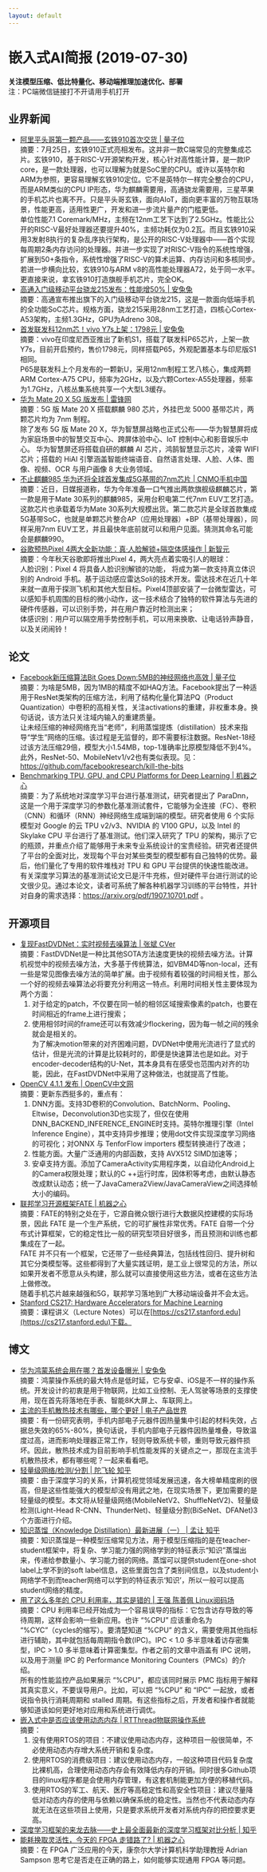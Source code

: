 ```yaml
---
layout: default
---
```


# 嵌入式AI简报 (2019-07-30)

**关注模型压缩、低比特量化、移动端推理加速优化、部署**  
<font>注：PC端微信链接打不开请用手机打开</font>


## 业界新闻 

- [阿里平头哥第一颗产品——玄铁910首次交货 | 量子位](https://mp.weixin.qq.com/s/Ng5mKtGoEX2MIBMpyR6v3w)  
摘要：7月25日，玄铁910正式亮相发布。这并非一款C端常见的完整集成芯片。玄铁910，基于RISC-V开源架构开发，核心针对高性能计算，是一款IP core，是一款处理器，也可以理解为就是SoC里的CPU。或许以英特尔和ARM为参照，更容易理解玄铁910定位。它不是英特尔一样完全整合的CPU，而是ARM类似的CPU IP形态，华为麒麟需要用，高通骁龙需要用，三星苹果的手机芯片也离不开。只是平头哥玄铁，面向AIoT，面向更丰富的万物互联场景，性能更高，适用性更广，开发和进一步流片量产的门槛更低。  
单位性能7.1 Coremark/MHz，主频在12nm工艺下达到了2.5GHz。性能比公开的RISC-V最好处理器还要提升40%，主频功耗仅为0.2瓦。而且玄铁910采用3发射8执行的复杂乱序执行架构，是公开的RISC-V处理器中——首个实现每周期2条内存访问的处理器。并进一步实现了对RISC-V指令的系统性增强，扩展到50+条指令，系统性增强了RISC-V的算术运算、内存访问和多核同步。  
若进一步横向比较，玄铁910与ARM v8的高性能处理器A72，处于同一水平。更直接来说，拿玄铁910打造旗舰手机芯片，完全OK。  
- [高通入门级移动平台骁龙215发布：性能增50% | 安兔兔](https://mp.weixin.qq.com/s/r7f3Pj6dtxlJOS9azhLJSQ)  
摘要：高通宣布推出旗下的入门级移动平台骁龙215，这是一款面向低端手机的全功能SoC芯片。规格方面，骁龙215采用28nm工艺打造，四核心Cortex-A53架构，主频1.3GHz，GPU为Adreno 308。  
- [首发联发科12nm芯！vivo Y7s上架：1798元 | 安兔兔](https://mp.weixin.qq.com/s/Oee0nQ5pfbFaKbptPpB_8Q)  
摘要：vivo在印度尼西亚推出了新机S1，搭载了联发科P65芯片，上架一款Y7s，目前开启预约，售价1798元，同样搭载P65，外观配置基本与印尼版S1相同。  
P65是联发科上个月发布的一颗新U，采用12nm制程工艺八核心，集成两颗ARM Cortex-A75 CPU，频率为2GHz，以及六颗Cortex-A55处理器，频率为1.7GHz，八核丛集系统共享一个大型L3缓存。
- [华为 Mate 20 X 5G 版发布 | 雷锋网](https://mp.weixin.qq.com/s/yANyNtq6s__BVI4hkmiQoQ)  
摘要：5G 版 Mate 20 X 搭载麒麟 980 芯片，外挂巴龙 5000 基带芯片，两颗芯片均为 7nm 制程。  
除了发布 5G 版 Mate 20 X，华为智慧屏战略也正式公布——华为智慧屏将成为家庭场景中的智慧交互中心、跨屏体验中心、IoT 控制中心和影音娱乐中心。
华为智慧屏还将搭载自研的麒麟 AI 芯片，鸿鹄智慧显示芯片，凌霄 WIFI 芯片；搭载的 HiAI 引擎涵盖智能终端语音、自然语言处理、人脸、人体、图像、视频、OCR 与用户画像 8 大业务领域。  
- [不止麒麟985 华为还将全球首发集成5G基带的7nm芯片 | CNMO手机中国](https://baijiahao.baidu.com/s?id=1640298926953351951)  
摘要：近日，日媒报道称，华为今年准备一口气推出两款旗舰级麒麟芯片，第一款是用于Mate 30系列的麒麟985，采用台积电第二代7nm EUV工艺打造。这款芯片也承载着华为Mate 30系列大规模出货。第二款芯片是全球首款集成5G基带SoC，也就是单颗芯片整合AP（应用处理器）+BP（基带处理器），同样采用7nm EUV工艺，并且最快年底前就可以和用户见面。猜测其命名可能会是麒麟990。  
- [谷歌预热Pixel 4两大全新功能：真·人脸解锁+隔空体感操作 | 新智元](https://mp.weixin.qq.com/s/epN4uqsWkzLYF13b3IIizw)  
摘要：今年秋天谷歌即将推出Pixel 4，两大亮点着实吸引人的眼球：  
人脸识别：Pixel 4 将具备人脸识别解锁的功能， 将成为第一款支持真立体识别的 Android 手机。基于运动感应雷达Soli的技术开发。雷达技术在近几十年来就一直用于探测飞机和其他大型目标。Pixel4顶部安装了一台微型雷达，可以感知手机周围的目标的微小动作，这一技术结合了独特的软件算法与先进的硬件传感器，可以识别手势，并在用户靠近时检测出来；  
体感识别：用户可以隔空用手势控制手机，可以用来换歌、让电话铃声静音，以及关闭闹铃！  


## 论文

- [Facebook新压缩算法Bit Goes Down:5MB的神经网络也高效 | 量子位](https://mp.weixin.qq.com/s/m9I5TM9uJcgZvMusO667OA)    
摘要：为啥是5MB，因为1MB的精度不如HAQ方法。Facebook提出了一种适用于ResNet类架构的压缩方法，利用了结构化量化算法PQ（Product Quantization）中卷积的高相关性，关注activations的重建，非权重本身。换句话说，该方法只关注域内输入的重建质量。  
让未经压缩的神经网络充当“老师”，利用蒸馏提炼（distillation）技术来指导“学生”网络的压缩。该过程是无监督的，即不需要标注数据。ResNet-18经过该方法压缩29倍，模型大小1.54MB，top-1准确率比原模型降低不到4%。此外，ResNet-50、MobileNetv1/v2也有类似表现。见：https://github.com/facebookresearch/kill-the-bits   
- [Benchmarking TPU, GPU, and CPU Platforms for Deep Learning | 机器之心](https://mp.weixin.qq.com/s/JiLPUYWGeBlq8Q9sE67ORg)  
摘要：为了系统地对深度学习平台进行基准测试，研究者提出了 ParaDnn，这是一个用于深度学习的参数化基准测试套件，它能够为全连接（FC）、卷积（CNN）和循环（RNN）神经网络生成端到端的模型。研究者使用 6 个实际模型对 Google 的云 TPU v2/v3、NVIDIA 的 V100 GPU，以及 Intel 的 Skylake CPU 平台进行了基准测试。他们深入研究了 TPU 的架构，揭示了它的瓶颈，并重点介绍了能够用于未来专业系统设计的宝贵经验。研究者还提供了平台的全面对比，发现每个平台对某些类型的模型都有自己独特的优势。最后，他们量化了专用的软件堆栈对 TPU 和 GPU 平台提供的快速性能改进。  
有关深度学习算法的基准测试论文已是汗牛充栋，但对硬件平台进行测试的论文很少见。通过本论文，读者可系统了解各种机器学习训练的平台特性，并针对自身的需求选择：https://arxiv.org/pdf/1907.10701.pdf 。  

## 开源项目

- [复现FastDVDNet：实时视频去噪算法 | 张斌  CVer](https://mp.weixin.qq.com/s/YlY4kfilx_DN_5Q-PCdn8Q)  
摘要：FastDVDNet是一种比其他SOTA方法速度更快的视频去噪方法。计算机视觉中的视频去噪方法，大多基于传统算法，如VBM4D等non-local，还有一些是常见图像去噪方法的简单扩展。由于视频有着较强的时间相关性，那么一个好的视频去噪算法必将要充分利用这一特点。利用时间相关性主要体现为两个方面：  
  1. 对于给定的patch，不仅要在同一帧的相邻区域搜索像素的patch，也要在时间相近的frame上进行搜索；  
  2. 使用相邻时间的frame还可以有效减少flockering，因为每一帧之间的残余就会是相关的。  
为了解决motion带来的对齐困难问题，DVDNet中使用光流进行了显式的估计，但是光流的计算是比较耗时的，即便是快速算法也是如此。对于encoder-decoder结构的U-Net，其本身具有在感受也范围内对齐的功能，因此，在FastDVDNet中采用了这种做法，也就提高了性能。
- [OpenCV 4.1.1 发布 | OpenCV中文网](https://mp.weixin.qq.com/s/4Mh-9WQJwCVpI7OoP4hkjA)  
摘要：更新东西挺多的，重点有：  
  1. DNN方面。支持3D卷积的Convolution、BatchNorm、Pooling、Eltwise，Deconvolution3D也实现了，但仅在使用 DNN_BACKEND_INFERENCE_ENGINE时支持。英特尔推理引擎（Intel Inference Engine），其中支持异步推理；使用dot文件实现深度学习网络的可视化；对ONNX 与 TenforFlow importers 模型转换进行了改进；
  2. 性能方面。大量广泛通用的内部函数，支持 AVX512 SIMD加速等；
  3. 安卓支持方面。添加了CameraActivity实用程序类，以自动化Android上的Camera权限处理；默认的C ++运行时库，因体积等考虑，由默认静态改成默认动态；统一了JavaCamera2View/JavaCameraView之间选择帧大小的编码。  
- [联邦学习开源框架FATE | 机器之心](https://mp.weixin.qq.com/s/AsQAJzoO2bFZnYgKMh3iPw)  
摘要：FATE的特别之处在于，它源自微众银行进行大数据风控建模的实际场景，因此 FATE 是一个生产系统，它的可扩展性非常优秀。FATE 自带一个分布式计算框架，它的稳定性比一般的研究型项目好很多，而且预测和训练也都集成在了一起。  
FATE 并不只有一个框架，它还带了一些经典算法，包括线性回归、提升树和其它分类模型等。这些都得到了大量实践证明，是工业上很常见的方法，所以如果开发者不愿意从头构建，那么就可以直接使用这些方法，或者在这些方法上做修改。  
随着手机芯片越来越强和5G，联邦学习落地到广大移动端设备并不会太远。  
- [Stanford CS217: Hardware Accelerators for Machine Learning](https://cs217.stanford.edu/)  
摘要：课程讲义（Lecture Notes）可以在[https://cs217.stanford.edu](https://cs217.stanford.edu)下载。

## 博文


- [华为鸿蒙系统会用在哪？首发设备曝光 | 安兔兔](https://mp.weixin.qq.com/s/xOpCddYLiGG8nWB5XrClIg)  
摘要：鸿蒙操作系统的最大特点是低时延，它与安卓、iOS是不一样的操作系统。开发设计的初衷是用于物联网，比如工业控制、无人驾驶等场景的支撑使用，现在首先将落地在手表、智能8K大屏上、车联网上。  
- [主流的手机散热技术有哪些，哪个更好 | 电子产品世界](https://mp.weixin.qq.com/s/3j7rORoqQkZ-5z1R5MlH3w)  
摘要：有一份研究表明，手机内部电子元器件因热量集中引起的材料失效，占据总失效的65%-80%，换句话说，手机内部电子元器件因热量堆叠，导致温度过高，进而影响处理器正常工作，轻则导致系统卡顿，重则导致元器件损坏。因此，散热技术成为目前影响手机性能发挥的关键点之一，那现在主流手机散热技术，都有哪些呢？一起来看看吧。  
- [轻量级网络/检测/分割 | 陀飞轮 知乎](https://zhuanlan.zhihu.com/p/62366940)  
摘要：由于深度学习的关系，计算机视觉领域发展迅速，各大榜单精度刷的很高，但是这些性能强大的模型却没有用武之地，在现实场景下，更加需要的是轻量级的模型。本文将从轻量级网络(MobileNetV2、ShuffleNetV2)、轻量级检测(Light-Head R-CNN、ThunderNet)、轻量级分割(BiSeNet、DFANet)3个方面进行介绍。  
- [知识蒸馏（Knowledge Distillation）最新进展（一） | 孟让 知乎](https://zhuanlan.zhihu.com/p/51563760)  
摘要：知识蒸馏是一种模型压缩常见方法，用于模型压缩指的是在teacher-student框架中，将复杂、学习能力强的网络学到的特征表示“知识”蒸馏出来，传递给参数量小、学习能力弱的网络。蒸馏可以提供student在one-shot label上学不到的soft label信息，这些里面包含了类别间信息，以及student小网络学不到而teacher网络可以学到的特征表示‘知识’，所以一般可以提高student网络的精度。  
- [用了这么多年的 CPU 利用率，其实是错的 | 王强 陈善佩  Linux阅码场](https://mp.weixin.qq.com/s/Z0nPlpP6hjEwODWOe9JGag)  
摘要：CPU 利用率已经开始成为一个容易误导的指标：它包含访存导致的等待周期，这样会影响一些新应用。也许 “%CPU” 应该重命名为 “%CYC”（cycles的缩写）。要清楚知道 “%CPU” 的含义，需要使用其他指标进行辅助，其中就包括每周期指令数(IPC)。IPC < 1.0 多半意味着访存密集型，IPC > 1.0 多半意味着计算密集型。作者之前的文章中涵盖有 IPC 说明，以及用于测量 IPC 的 Performance Monitoring Counters（PMCs）的介绍。  
所有的性能监控产品如果展示 “%CPU”，都应该同时展示 PMC 指标用于解释其真实意义，不要误导用户。比如，可以把 “%CPU” 和 “IPC” 一起放，或者说指令执行消耗周期和 stalled 周期。有这些指标之后，开发者和操作者就能够知道该如何更好地对应用和系统进行调优。  
- [嵌入式中是否应该使用动态内存 | RTThread物联网操作系统](https://mp.weixin.qq.com/s/GET9Z7i3eXC65o3_SRcHhA)  
摘要：  
  1. 没有使用RTOS的项目：不建议使用动态内存，这种项目一般很简单，不必使用动态内存增大系统开销和复杂度。
  2. 使用RTOS的消费级项目：建议使用动态内存，一般这种项目代码复杂度比裸机高，合理使用动态内存会有效降低内存的开销。同时很多Github项目的linux程序都是会使用内存管理，有这套机制能更加方便的移植代码。
  3. 使用RTOS的军工、航天、医疗等高稳定性和高安全性项目：建议尽量降低对动态内存的使用与依赖以确保系统的稳定性。当然也不代表动态内存就无法在这些项目上使用，只是要求系统开发者对系统内存的把控要求更高。  
- [深度学习框架的来龙去脉——史上最全面最新的深度学习框架对比分析 | 知乎](https://zhuanlan.zhihu.com/p/59086302)  
- [能耗换取灵活性，今天的 FPGA 走错路了? | 机器之心](https://mp.weixin.qq.com/s/yfNXxQeFllQVgiV5iUjg6w)  
摘要：在 FPGA 广泛应用的今天，康奈尔大学计算机科学助理教授 Adrian Sampson 思考它是否走在正确的路上，如何能够实现通用 FPGA 等问题。

